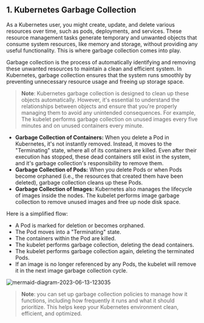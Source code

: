 ## 1. Kubernetes Garbage Collection

As a Kubernetes user, you might create, update, and delete various resources over time, such as pods, deployments, and services. These resource management tasks generate temporary and unwanted objects that consume system resources, like memory and storage, without providing any useful functionality. This is where garbage collection comes into play.

Garbage collection is the process of automatically identifying and removing these unwanted resources to maintain a clean and efficient system. In Kubernetes, garbage collection ensures that the system runs smoothly by preventing unnecessary resource usage and freeing up storage space.

>**Note**: Kubernetes garbage collection is designed to clean up these objects automatically. However, it's essential to understand the relationships between objects and ensure that you're properly managing them to avoid any unintended consequences. For example, The kubelet performs garbage collection on unused images every five minutes and on unused containers every minute.

- **Garbage Collection of Containers:** When you delete a Pod in Kubernetes, it's not instantly removed. Instead, it moves to the "Terminating" state, where all of its containers are killed. Even after their execution has stopped, these dead containers still exist in the system, and it's garbage collection's responsibility to remove them.
- **Garbage Collection of Pods:** When you delete Pods or when Pods become orphaned (i.e., the resources that created them have been deleted), garbage collection cleans up these Pods.
- **Garbage Collection of Images:** Kubernetes also manages the lifecycle of images inside the nodes. The kubelet performs image garbage collection to remove unused images and free up node disk space.

Here is a simplified flow:

- A Pod is marked for deletion or becomes orphaned.
- The Pod moves into a "Terminating" state.
- The containers within the Pod are killed.
- The kubelet performs garbage collection, deleting the dead containers.
- The kubelet performs garbage collection again, deleting the terminated Pods.
- If an image is no longer referenced by any Pods, the kubelet will remove it in the next image garbage collection cycle.

![mermaid-diagram-2023-06-13-123035](https://imgur.com/VA4p8X7.png)

>**Note**: you can set up garbage collection policies to manage how it functions, including how frequently it runs and what it should prioritize. This helps keep your Kubernetes environment clean, efficient, and optimized.
